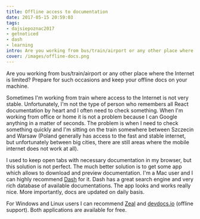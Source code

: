```yaml
---
title: Offline access to documentation
date: 2017-05-15 20:59:03
tags:
- dajsiepoznac2017
- getnoticed
- dash
- learning
intro: Are you working from bus/train/airport or any other place where the Internet is limited? Prepare for such occasions and keep your offline docs on your machine.
cover: /images/offline-docs.png
---
```

Are you working from bus/train/airport or any other place where the Internet is limited? Prepare for such occasions and keep your offline docs on your machine.

Sometimes I'm working from train where access to the Internet is not very stable. Unfortunately, I'm not the type of person who remembers all React documentation by heart and I often need to check something. When I'm working from office or home it is not a problem because I can Google anything in a matter of seconds. The problem is when I need to check something quickly and I'm sitting on the train somewhere between Szczecin and Warsaw (Poland generally has access to the fast and stable internet, but unfortunately between big cities, there are still areas where the mobile internet does not work at all).
<blockquote class="imgur-embed-pub" lang="en" data-id="a/DXCKQ"><a href="//imgur.com/DXCKQ"></a></blockquote><script async src="//s.imgur.com/min/embed.js" charset="utf-8"></script>

I used to keep open tabs with necessary documentation in my browser, but this solution is not perfect. The much better solution is to get some app which allows to download and preview documentation. I'm a Mac user and I can highly recommend [Dash](https://kapeli.com/dash) for it. Dash has a great search engine and very rich database of available documentations. The app looks and works really nice. More importantly, docs are updated on daily basis.
<blockquote class="imgur-embed-pub" lang="en" data-id="a/2INz0"><a href="//imgur.com/2INz0"></a></blockquote><script async src="//s.imgur.com/min/embed.js" charset="utf-8"></script>

For Windows and Linux users I can recommend [Zeal](https://zealdocs.org/download.html) and [devdocs.io](http://devdocs.io/offline) (offline support). Both applications are available for free.
<blockquote class="imgur-embed-pub" lang="en" data-id="a/77BSu"><a href="//imgur.com/77BSu"></a></blockquote><script async src="//s.imgur.com/min/embed.js" charset="utf-8"></script>
